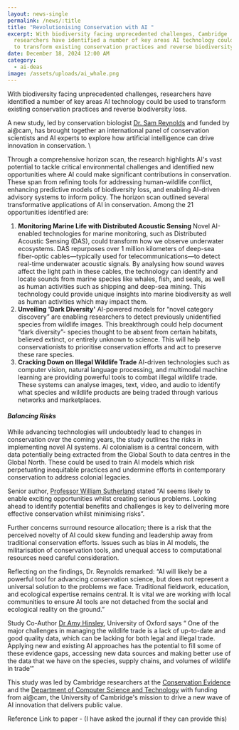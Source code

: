 ```yaml
---
layout: news-single
permalink: /news/:title
title: "Revolutionising Conservation with AI "
excerpt: With biodiversity facing unprecedented challenges, Cambridge
  researchers have identified a number of key areas AI technology could be used
  to transform existing conservation practices and reverse biodiversity loss.
date: December 18, 2024 12:00 AM
category:
  - ai-deas
image: /assets/uploads/ai_whale.png
---
```

With biodiversity facing unprecedented challenges, researchers have identified a number of key areas AI technology could be used to transform existing conservation practices and reverse biodiversity loss. 

A new study, led by conservation biologist [Dr. Sam Reynolds](https://www.zoo.cam.ac.uk/directory/dr-sam-reynolds) and funded by ai@cam, has brought together an international panel of conservation scientists and AI experts to explore how artificial intelligence can drive innovation in conservation. \

Through a comprehensive horizon scan, the research highlights AI's vast potential to tackle critical environmental challenges and identified new opportunities where AI could make significant contributions in conservation. These span from refining tools for addressing human-wildlife conflict, enhancing predictive models of biodiversity loss, and enabling AI-driven advisory systems to inform policy.
The horizon scan outlined several transformative applications of AI in conservation. Among the 21 opportunities identified are:

1. **Monitoring Marine Life with Distributed Acoustic Sensing**
   Novel AI-enabled technologies for marine monitoring, such as Distributed Acoustic Sensing (DAS), could transform how we observe underwater ecosystems. DAS repurposes over 1 million kilometers of deep-sea fiber-optic cables—typically used for telecommunications—to detect real-time underwater acoustic signals. By analysing how sound waves affect the light path in these cables, the technology can identify and locate sounds from marine species like whales, fish, and seals, as well as human activities such as shipping and deep-sea mining. This technology could provide unique insights into marine biodiversity as well as human activities which may impact them. 
2. **Unveiling 'Dark Diversity'** 
   AI-powered models for “novel category discovery” are enabling researchers to detect previously unidentified species from wildlife images. This breakthrough could help document “dark diversity”- species thought to be absent from certain habitats, believed extinct, or entirely unknown to science. This will help conservationists to prioritise conservation efforts and act to preserve these rare species. 
3. **Cracking Down on Illegal Wildlife Trade**
   AI-driven technologies such as computer vision, natural language processing, and multimodal machine learning are providing powerful tools to combat illegal wildlife trade. These systems can analyse images, text, video, and audio to identify what species and wildlife products are being traded through various networks and marketplaces. 

#### ***Balancing Risks***

While advancing technologies will undoubtedly lead to changes in conservation over the coming years, the study outlines the risks in implementing novel AI systems. AI colonialism is a central concern, with data potentially being extracted from the Global South to data centres in the Global North. These could be used to train AI models which risk perpetuating inequitable practices and undermine efforts in contemporary conservation to address colonial legacies. 

Senior author, [Professor William Sutherland](https://www.zoo.cam.ac.uk/directory/bill-sutherland) stated “AI seems likely to enable exciting opportunities whilst creating serious problems. Looking ahead to identify potential benefits and challenges is key to delivering more effective conservation whilst minimising risks”. 

Further concerns surround resource allocation; there is a risk that the perceived novelty of AI could skew funding and leadership away from traditional conservation efforts. Issues such as bias in AI models, the militarisation of conservation tools, and unequal access to computational resources need careful consideration. 

Reflecting on the findings, Dr. Reynolds remarked: “AI will likely be a powerful tool for advancing conservation science, but does not represent a universal solution to the problems we face. Traditional fieldwork, education, and ecological expertise remains central. It is vital we are working with local communities to ensure AI tools are not detached from the social and ecological reality on the ground.”

Study Co-Author [Dr Amy Hinsley](https://www.biology.ox.ac.uk/people/amy-hinsley), University of Oxford says “ One of the major challenges in managing the wildlife trade is a lack of up-to-date and good quality data, which can be lacking for both legal and illegal trade. Applying new and existing AI approaches has the potential to fill some of these evidence gaps, accessing new data sources and making better use of the data that we have on the species, supply chains, and volumes of wildlife in trade’”

This study was led by Cambridge researchers at the [Conservation Evidence](https://www.conservationevidence.com/) and the [Department of Computer Science and Technology](https://www.cst.cam.ac.uk/) with funding from ai@cam, the University of Cambridge's mission to drive a new wave of AI innovation that delivers public value. 

Reference 
Link to paper  - (I have asked the journal if they can provide this)